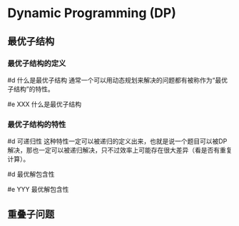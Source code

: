 # Dynamic Programming (DP)

## 最优子结构

### 最优子结构的定义

#d 什么是最优子结构
通常一个可以用动态规划来解决的问题都有被称作为“最优子结构”的特性。

#e XXX 什么是最优子结构

### 最优子结构的特性

#d 可递归性
这种特性一定可以被递归的定义出来，也就是说一个题目可以被DP解决，那也一定可以被递归解决，只不过效率上可能存在很大差异（看是否有重复计算）。

#d 最优解包含性

#e YYY 最优解包含性


## 重叠子问题

